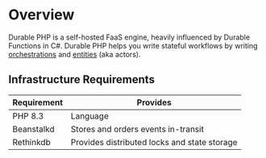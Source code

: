 # Overview

Durable PHP is a self-hosted FaaS engine, heavily influenced by Durable Functions in C#.
Durable PHP helps you write stateful workflows by writing [orchestrations](orchestrations.md) and [entities](entities.md)
(aka actors).

## Infrastructure Requirements

| Requirement | Provides                                     |
| ----------- | -------------------------------------------- |
| PHP 8.3     | Language                                     |
| Beanstalkd  | Stores and orders events in-transit          |
| Rethinkdb   | Provides distributed locks and state storage |
